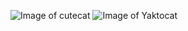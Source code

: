 ![Image of cutecat](https://kittenrescue.org/wp-content/uploads/2017/02/KittenRescue_ShopOtherWaysToGive2.jpg)
![Image of Yaktocat](https://octodex.github.com/images/yaktocat.png)

